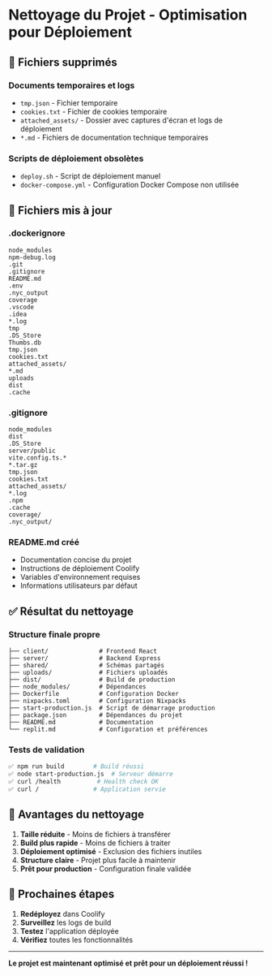 # Nettoyage du Projet - Optimisation pour Déploiement

## 🧹 Fichiers supprimés

### Documents temporaires et logs
- `tmp.json` - Fichier temporaire 
- `cookies.txt` - Fichier de cookies temporaire
- `attached_assets/` - Dossier avec captures d'écran et logs de déploiement
- `*.md` - Fichiers de documentation technique temporaires

### Scripts de déploiement obsolètes
- `deploy.sh` - Script de déploiement manuel
- `docker-compose.yml` - Configuration Docker Compose non utilisée

## 🔧 Fichiers mis à jour

### .dockerignore
```
node_modules
npm-debug.log
.git
.gitignore
README.md
.env
.nyc_output
coverage
.vscode
.idea
*.log
tmp
.DS_Store
Thumbs.db
tmp.json
cookies.txt
attached_assets/
*.md
uploads
dist
.cache
```

### .gitignore
```
node_modules
dist
.DS_Store
server/public
vite.config.ts.*
*.tar.gz
tmp.json
cookies.txt
attached_assets/
*.log
.npm
.cache
coverage/
.nyc_output/
```

### README.md créé
- Documentation concise du projet
- Instructions de déploiement Coolify
- Variables d'environnement requises
- Informations utilisateurs par défaut

## ✅ Résultat du nettoyage

### Structure finale propre
```
├── client/              # Frontend React
├── server/              # Backend Express
├── shared/              # Schémas partagés
├── uploads/             # Fichiers uploadés
├── dist/                # Build de production
├── node_modules/        # Dépendances
├── Dockerfile           # Configuration Docker
├── nixpacks.toml        # Configuration Nixpacks
├── start-production.js  # Script de démarrage production
├── package.json         # Dépendances du projet
├── README.md            # Documentation
└── replit.md            # Configuration et préférences
```

### Tests de validation
```bash
✅ npm run build        # Build réussi
✅ node start-production.js  # Serveur démarre
✅ curl /health          # Health check OK
✅ curl /               # Application servie
```

## 🚀 Avantages du nettoyage

1. **Taille réduite** - Moins de fichiers à transférer
2. **Build plus rapide** - Moins de fichiers à traiter
3. **Déploiement optimisé** - Exclusion des fichiers inutiles
4. **Structure claire** - Projet plus facile à maintenir
5. **Prêt pour production** - Configuration finale validée

## 🔄 Prochaines étapes

1. **Redéployez** dans Coolify
2. **Surveillez** les logs de build
3. **Testez** l'application déployée
4. **Vérifiez** toutes les fonctionnalités

---

**Le projet est maintenant optimisé et prêt pour un déploiement réussi !**